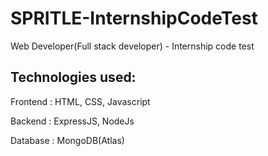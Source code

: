 # SPRITLE-InternshipCodeTest
Web Developer(Full stack developer) - Internship code test


Technologies used:
-
Frontend : HTML, CSS, Javascript 

Backend : ExpressJS, NodeJs

Database : MongoDB(Atlas)
